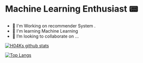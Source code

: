 # Machine Learning Enthusiast 📟

- 🔭 I'm Working on recommender System .
- 🌱 I'm learning Machine Learning
- 👯 I’m looking to collaborate on ...

[![H04Ks github stats](https://github-readme-stats.vercel.app/api?username=H04K&theme=dark&layout=compact)](https://github.com/anuraghazra/github-readme-stats)




[![Top Langs](https://github-readme-stats.vercel.app/api/top-langs/?username=H04K&theme=dark&layout=compact)](https://github.com/anuraghazra/github-readme-stats)
